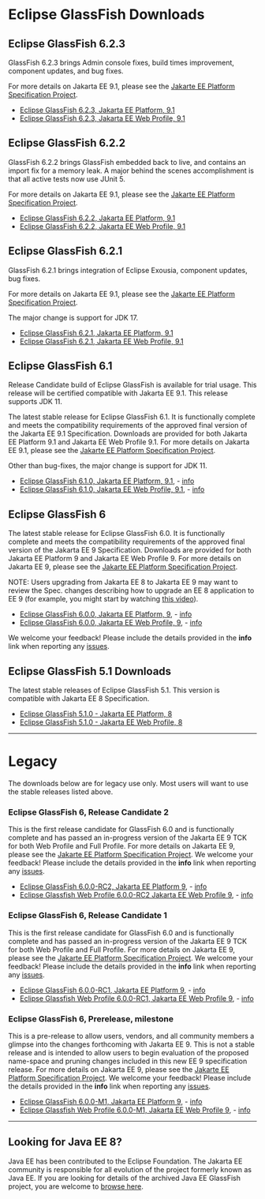 # Eclipse GlassFish Downloads

## Eclipse GlassFish 6.2.3

GlassFish 6.2.3 brings Admin console fixes, build times improvement, component updates, and bug fixes.

For more details on Jakarta EE 9.1, please see the [Jakarte EE Platform Specification Project](https://eclipse-ee4j.github.io/jakartaee-platform/).

* [Eclipse GlassFish 6.2.3, Jakarta EE Platform, 9.1](https://www.eclipse.org/downloads/download.php?file=/ee4j/glassfish/glassfish-6.2.3.zip)
* [Eclipse GlassFish 6.2.3, Jakarta EE Web Profile, 9.1](https://www.eclipse.org/downloads/download.php?file=/ee4j/glassfish/web-6.2.3.zip)

## Eclipse GlassFish 6.2.2

GlassFish 6.2.2 brings GlassFish embedded back to live, and contains an import fix for a memory leak. A major behind the scenes accomplishment is that all active tests now use JUnit 5.

For more details on Jakarta EE 9.1, please see the [Jakarte EE Platform Specification Project](https://eclipse-ee4j.github.io/jakartaee-platform/).

* [Eclipse GlassFish 6.2.2, Jakarta EE Platform, 9.1](https://www.eclipse.org/downloads/download.php?file=/ee4j/glassfish/glassfish-6.2.2.zip)
* [Eclipse GlassFish 6.2.2, Jakarta EE Web Profile, 9.1](https://www.eclipse.org/downloads/download.php?file=/ee4j/glassfish/web-6.2.2.zip)

## Eclipse GlassFish 6.2.1

GlassFish 6.2.1 brings integration of Eclipse Exousia, component updates, bug fixes.

For more details on Jakarta EE 9.1, please see the [Jakarte EE Platform Specification Project](https://eclipse-ee4j.github.io/jakartaee-platform/).

The major change is support for JDK 17.

* [Eclipse GlassFish 6.2.1, Jakarta EE Platform, 9.1](https://www.eclipse.org/downloads/download.php?file=/ee4j/glassfish/glassfish-6.2.1.zip)
* [Eclipse GlassFish 6.2.1, Jakarta EE Web Profile, 9.1](https://www.eclipse.org/downloads/download.php?file=/ee4j/glassfish/web-6.2.1.zip)

## Eclipse GlassFish 6.1

Release Candidate build of Eclipse GlassFish is available for trial usage. This release will be certified compatible with
Jakarta EE 9.1. This release supports JDK 11.

The latest stable release for Eclipse GlassFish 6.1. It is functionally complete and meets the compatibility requirements of the approved final version of the Jakarta EE 9.1 Specification. Downloads are provided for both Jakarta EE Platform 9.1 and Jakarta EE Web Profile 9.1.
For more details on Jakarta EE 9.1, please see the [Jakarte EE Platform Specification Project](https://eclipse-ee4j.github.io/jakartaee-platform/). 

Other than bug-fixes, the major change is support for JDK 11.

* [Eclipse GlassFish 6.1.0, Jakarta EE Platform, 9.1](https://www.eclipse.org/downloads/download.php?file=/ee4j/glassfish/glassfish-6.1.0.zip), - [info](https://download.eclipse.org/ee4j/glassfish/glassfish-6.1.0.info)
* [Eclipse GlassFish 6.1.0, Jakarta EE Web Profile, 9.1](https://www.eclipse.org/downloads/download.php?file=/ee4j/glassfish/web-6.1.0.zip), - [info](https://download.eclipse.org/ee4j/glassfish/web-6.1.0.info)

## Eclipse GlassFish 6

The latest stable release for Eclipse GlassFish 6.0. It is functionally complete and meets the compatibility requirements of the approved final version of the Jakarta EE 9 Specification. Downloads are provided for both Jakarta EE Platform 9 and Jakarta EE Web Profile 9.
For more details on Jakarta EE 9, please see the [Jakarte EE Platform Specification Project](https://eclipse-ee4j.github.io/jakartaee-platform/). 

NOTE: Users upgrading from Jakarta EE 8 to Jakarta EE 9 may want to review the Spec. changes describing how to upgrade an EE 8 application to EE 9 (for example, you might start by watching [this video](https://youtu.be/3ClvncBrKJw?t=405)).

* [Eclipse GlassFish 6.0.0, Jakarta EE Platform, 9](https://www.eclipse.org/downloads/download.php?file=/ee4j/glassfish/glassfish-6.0.0.zip), - [info](https://download.eclipse.org/ee4j/glassfish/glassfish-6.0.0.info)
* [Eclipse GlassFish 6.0.0, Jakarta EE Web Profile, 9](https://www.eclipse.org/downloads/download.php?file=/ee4j/glassfish/web-6.1.0.zip), - [info](https://download.eclipse.org/ee4j/glassfish/web-6.0.0.info)

We welcome your feedback! Please include the details provided in the **info** link when reporting any [issues](https://github.com/eclipse-ee4j/glassfish/issues).


## Eclipse GlassFish 5.1 Downloads

The latest stable releases of Eclipse GlassFish 5.1. This version is compatible with Jakarta EE 8 Specification.

* [Eclipse GlassFish 5.1.0 - Jakarta EE Platform, 8](https://www.eclipse.org/downloads/download.php?file=/glassfish/glassfish-5.1.0.zip)
* [Eclipse GlassFish 5.1.0 - Jakarta EE Web Profile, 8](https://www.eclipse.org/downloads/download.php?file=/glassfish/web-5.1.0.zip)

----

# Legacy

The downloads below are for legacy use only. Most users will want to use the stable releases listed above.

### Eclipse GlassFish 6, Release Candidate 2

This is the first release candidate for GlassFish 6.0 and is functionally complete and has passed an in-progress version of the Jakarta EE 9 TCK for both Web Profile and Full Profile.
For more details on Jakarta EE 9, please see the [Jakarte EE Platform Specification Project](https://eclipse-ee4j.github.io/jakartaee-platform/). We welcome your feedback! Please include the details provided in the **info** link when reporting any [issues](https://github.com/eclipse-ee4j/glassfish/issues).

* [Eclipse GlassFish 6.0.0-RC2, Jakarta EE Platform 9](https://download.eclipse.org/ee4j/glassfish/glassfish-6.0.0-RC2.zip), - [info](https://download.eclipse.org/ee4j/glassfish/glassfish-6.0.0-RC2.info)
* [Eclipse Glassfish Web Profile 6.0.0-RC2 Jakarta EE Web Profile 9](https://download.eclipse.org/ee4j/glassfish/web-6.0.0-RC2.zip), - [info](https://download.eclipse.org/ee4j/glassfish/web-6.0.0-RC2.info)


### Eclipse GlassFish 6, Release Candidate 1

This is the first release candidate for GlassFish 6.0 and is functionally complete and has passed an in-progress version of the Jakarta EE 9 TCK for both Web Profile and Full Profile.
For more details on Jakarta EE 9, please see the [Jakarte EE Platform Specification Project](https://eclipse-ee4j.github.io/jakartaee-platform/). We welcome your feedback! Please include the details provided in the **info** link when reporting any [issues](https://github.com/eclipse-ee4j/glassfish/issues).

* [Eclipse GlassFish 6.0.0-RC1, Jakarta EE Platform 9](https://download.eclipse.org/ee4j/glassfish/glassfish-6.0.0-RC1.zip), - [info](https://download.eclipse.org/ee4j/glassfish/glassfish-6.0.0-RC1.info)
* [Eclipse Glassfish Web Profile 6.0.0-RC1, Jakarta EE Web Profile 9](https://download.eclipse.org/ee4j/glassfish/web-6.0.0-RC1.zip), - [info](https://download.eclipse.org/ee4j/glassfish/web-6.0.0-RC1.info)

### Eclipse GlassFish 6, Prerelease, milestone

This is a pre-release to allow users, vendors, and all community members a glimpse into the changes forthcoming with Jakarta EE 9. This is not a stable release and is intended to allow users to begin evaluation of the proposed name-space and pruning changes included in this new EE 9 specification release. For more details on Jakarta EE 9, please see the [Jakarte EE Platform Specification Project](https://eclipse-ee4j.github.io/jakartaee-platform/). We welcome your feedback! Please include the details provided in the **info** link when reporting any [issues](https://github.com/eclipse-ee4j/glassfish/issues).

* [Eclipse GlassFish 6.0.0-M1, Jakarta EE Platform 9](http://download.eclipse.org/ee4j/glassfish/glassfish-6.0.0-M1.zip), - [info](http://download.eclipse.org/ee4j/glassfish/glassfish-6.0.0-M1.info)
* [Eclipse Glassfish Web Profile 6.0.0-M1, Jakarta EE Web Profile 9](http://download.eclipse.org/ee4j/glassfish/web-6.0.0-M1.zip), - [info](http://download.eclipse.org/ee4j/glassfish/web-6.0.0-M1.info)

----

## Looking for Java EE 8?

Java EE has been contributed to the Eclipse Foundation.
The Jakarta EE community is responsible for all evolution of the
project formerly known as Java EE.
If you are looking for details of the archived Java EE GlassFish project, you are welcome to
[browse here](https://javaee.github.io/glassfish). 
